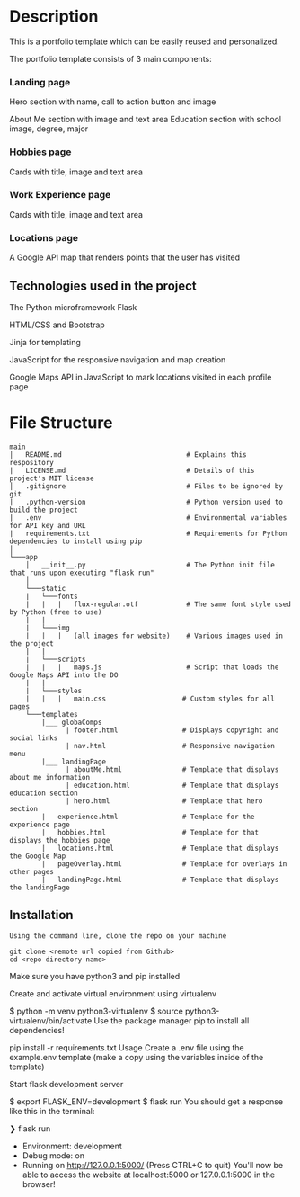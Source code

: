# Description

This is a portfolio template which can be easily reused and personalized.

The portfolio template consists of 3 main components:

### Landing page
Hero section with name, call to action button and image

About Me section with image and text area
Education section with school image, degree, major

### Hobbies page
Cards with title, image and text area

### Work Experience page
Cards with title, image and text area

### Locations page
A Google API map that renders points that the user has visited

## Technologies used in the project
  The Python microframework Flask
  
  HTML/CSS and Bootstrap
  
  Jinja for templating
  
  JavaScript for the responsive navigation and map creation
  
  Google Maps API in JavaScript to mark locations visited in each profile page
  
 # File Structure
```
main
│   README.md                               # Explains this respository
|   LICENSE.md                              # Details of this project's MIT license
│   .gitignore                              # Files to be ignored by git
|   .python-version                         # Python version used to build the project
|   .env                                    # Environmental variables for API key and URL
|   requirements.txt                        # Requirements for Python dependencies to install using pip
│
└───app
    │   __init__.py                         # The Python init file that runs upon executing "flask run"
    │
    └───static
    |   └───fonts
    |   |   |   flux-regular.otf            # The same font style used by Python (free to use)
    |   |
    |   └───img
    |   |   |   (all images for website)    # Various images used in the project
    |   |
    |   └───scripts
    |   |   |   maps.js                     # Script that loads the Google Maps API into the DO
    |   |
    |   └───styles
    |   |   |   main.css                   # Custom styles for all pages
    └───templates
        |___ globaComps 
              | footer.html                # Displays copyright and social links
              | nav.html                   # Responsive navigation menu
        |___ landingPage
              | aboutMe.html               # Template that displays about me information
              | education.html             # Template that displays education section  
              | hero.html                  # Template that hero section  
        |   experience.html                # Template for the experience page
        |   hobbies.html                   # Template for that displays the hobbies page
        |   locations.html                 # Template that displays the Google Map
        |   pageOverlay.html               # Template for overlays in other pages
        |   landingPage.html               # Template that displays the landingPage
 ```       
        
  ## Installation
    Using the command line, clone the repo on your machine

    git clone <remote url copied from Github>
    cd <repo directory name>

Make sure you have python3 and pip installed

Create and activate virtual environment using virtualenv

$ python -m venv python3-virtualenv
$ source python3-virtualenv/bin/activate
Use the package manager pip to install all dependencies!

pip install -r requirements.txt
Usage
Create a .env file using the example.env template (make a copy using the variables inside of the template)

Start flask development server

$ export FLASK_ENV=development
$ flask run
You should get a response like this in the terminal:

❯ flask run
 * Environment: development
 * Debug mode: on
 * Running on http://127.0.0.1:5000/ (Press CTRL+C to quit)
You'll now be able to access the website at localhost:5000 or 127.0.0.1:5000 in the browser!

